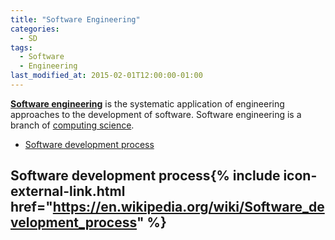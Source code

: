 ```yaml
---
title: "Software Engineering"
categories:
  - SD
tags:
  - Software
  - Engineering
last_modified_at: 2015-02-01T12:00:00-01:00
---
```


**[Software engineering](https://en.wikipedia.org/wiki/Software_engineering)** is the systematic application of engineering approaches to the development of software. Software engineering is a branch of [computing science](https://en.wikipedia.org/wiki/Computer_science).

- [Software development process](#software-development-process)

## Software development process{% include icon-external-link.html href="https://en.wikipedia.org/wiki/Software_development_process" %}